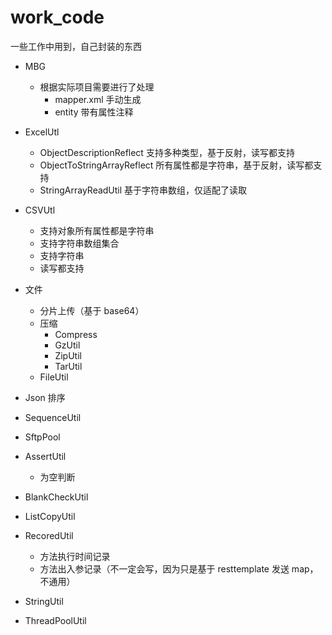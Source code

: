 # work_code



一些工作中用到，自己封装的东西

* MBG
   * 根据实际项目需要进行了处理
      * mapper.xml 手动生成
      * entity 带有属性注释   

* ExcelUtl
    * ObjectDescriptionReflect
        支持多种类型，基于反射，读写都支持
    * ObjectToStringArrayReflect
        所有属性都是字符串，基于反射，读写都支持
    * StringArrayReadUtil
        基于字符串数组，仅适配了读取

* CSVUtl
    * 支持对象所有属性都是字符串
    * 支持字符串数组集合
    * 支持字符串
    * 读写都支持
 * 文件
   * 分片上传（基于 base64）
   * 压缩
      * Compress
      * GzUtil
      * ZipUtil
      * TarUtil
   * FileUtil
* Json 排序
* SequenceUtil
* SftpPool
* AssertUtil
    * 为空判断
* BlankCheckUtil
* ListCopyUtil
* RecoredUtil
    * 方法执行时间记录
    * 方法出入参记录（不一定会写，因为只是基于 resttemplate 发送 map，不通用）
* StringUtil
* ThreadPoolUtil
